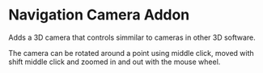# Navigation Camera Addon

Adds a 3D camera that controls simmilar to cameras in other 3D software.

The camera can be rotated around a point using middle click, moved with shift middle click and zoomed in and out with the mouse wheel.
